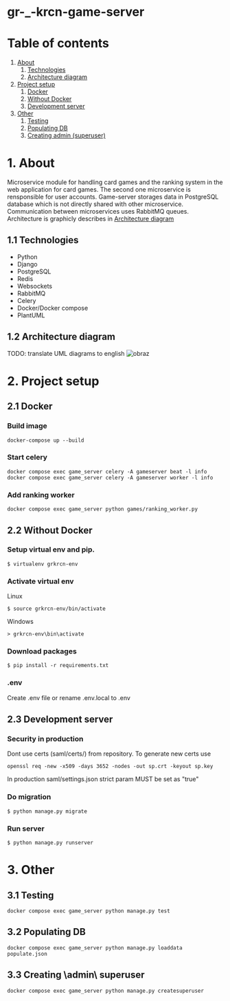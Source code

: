 # gr-_-krcn-game-server

# Table of contents
1. [About](#1-about)
    1. [Technologies](#11-technologies)
    2. [Architecture diagram](#12-architecture-diagram)
2. [Project setup](#2-project-setup)
    1. [Docker](#21-docker)
    2. [Without Docker](#22-without-docker)
    3. [Development server](#23-development-server)
3. [Other](#3-other)
    1. [Testing](#31-testing)
    2. [Populating DB](#32-populating-db)
    3. [Creating admin (superuser)](#33-creating-admin-superuser)


# 1. About
Microservice module for handling card games and the ranking system in the web application for card games. The second one microservice is rensponsible for user accounts. Game-server storages data in PostgreSQL database which is not directly shared with other microservice. Communication between microservices uses RabbitMQ queues. Architecture is graphicly describes in [Architecture diagram](README.md#12-architecture-diagram)


## 1.1 Technologies
- Python
- Django
- PostgreSQL
- Redis
- Websockets
- RabbitMQ
- Celery
- Docker/Docker compose
- PlantUML


## 1.2 Architecture diagram
TODO: translate UML diagrams to english
![obraz](https://user-images.githubusercontent.com/63737298/179371731-9fdb66fa-1385-4988-88a8-b5a03b03d7b3.png)



# 2. Project setup
## 2.1 Docker
### Build image
```
docker-compose up --build
```

### Start celery
```
docker compose exec game_server celery -A gameserver beat -l info
docker compose exec game_server celery -A gameserver worker -l info
```

### Add ranking worker
```
docker compose exec game_server python games/ranking_worker.py
```


## 2.2 Without Docker
### Setup virtual env and pip.
```
$ virtualenv grkrcn-env
```
### Activate virtual env
Linux
```
$ source grkrcn-env/bin/activate
```
Windows
```
> grkrcn-env\bin\activate
```
### Download packages
```
$ pip install -r requirements.txt
```
### .env
Create .env file or rename .env.local to .env


## 2.3 Development server
### Security in production
Dont use certs (saml/certs/) from repository. To generate new certs use
```
openssl req -new -x509 -days 3652 -nodes -out sp.crt -keyout sp.key
```
In production saml/settings.json strict param MUST be set as "true"

### Do migration
```
$ python manage.py migrate
```
### Run server
```
$ python manage.py runserver
```


# 3. Other
## 3.1 Testing
```
docker compose exec game_server python manage.py test
```

## 3.2 Populating DB
```
docker compose exec game_server python manage.py loaddata populate.json
```

## 3.3 Creating \admin\ superuser
```
docker compose exec game_server python manage.py createsuperuser
```

